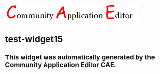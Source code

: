 ![CAE](https://github.com/cae-test/frontendComponent-test-widget15/blob/gh-pages/img/logo.png)  

test-widget15
===================


This widget was automatically generated by the Community Application Editor CAE.  
---------------
